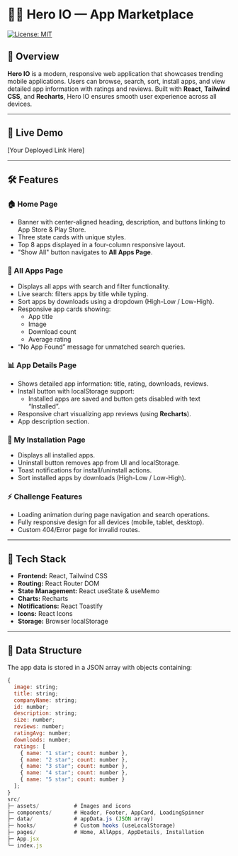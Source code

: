 # 🦸‍♂️ Hero IO — App Marketplace

[![License: MIT](https://img.shields.io/badge/License-MIT-yellow.svg)](https://opensource.org/licenses/MIT)

## 📌 Overview

**Hero IO** is a modern, responsive web application that showcases trending mobile applications. Users can browse, search, sort, install apps, and view detailed app information with ratings and reviews. Built with **React**, **Tailwind CSS**, and **Recharts**, Hero IO ensures smooth user experience across all devices.

---

## 🚀 Live Demo

[Your Deployed Link Here]  

---

## 🛠️ Features

### 🏠 Home Page
- Banner with center-aligned heading, description, and buttons linking to App Store & Play Store.
- Three state cards with unique styles.
- Top 8 apps displayed in a four-column responsive layout.
- "Show All" button navigates to **All Apps Page**.

### 📱 All Apps Page
- Displays all apps with search and filter functionality.
- Live search: filters apps by title while typing.
- Sort apps by downloads using a dropdown (High-Low / Low-High).
- Responsive app cards showing:
  - App title
  - Image
  - Download count
  - Average rating
- “No App Found” message for unmatched search queries.

### 📊 App Details Page
- Shows detailed app information: title, rating, downloads, reviews.
- Install button with localStorage support:
  - Installed apps are saved and button gets disabled with text “Installed”.
- Responsive chart visualizing app reviews (using **Recharts**).
- App description section.

### 💾 My Installation Page
- Displays all installed apps.
- Uninstall button removes app from UI and localStorage.
- Toast notifications for install/uninstall actions.
- Sort installed apps by downloads (High-Low / Low-High).

### ⚡ Challenge Features
- Loading animation during page navigation and search operations.
- Fully responsive design for all devices (mobile, tablet, desktop).
- Custom 404/Error page for invalid routes.

---

## 🧱 Tech Stack

- **Frontend:** React, Tailwind CSS
- **Routing:** React Router DOM
- **State Management:** React useState & useMemo
- **Charts:** Recharts
- **Notifications:** React Toastify
- **Icons:** React Icons
- **Storage:** Browser localStorage

---

## 📂 Data Structure

The app data is stored in a JSON array with objects containing:

```js
{
  image: string;
  title: string;
  companyName: string;
  id: number;
  description: string;
  size: number;
  reviews: number;
  ratingAvg: number;
  downloads: number;
  ratings: [
    { name: "1 star"; count: number },
    { name: "2 star"; count: number },
    { name: "3 star"; count: number },
    { name: "4 star"; count: number },
    { name: "5 star"; count: number }
  ];
}
src/
├─ assets/           # Images and icons
├─ components/       # Header, Footer, AppCard, LoadingSpinner
├─ data/             # appData.js (JSON array)
├─ hooks/            # Custom hooks (useLocalStorage)
├─ pages/            # Home, AllApps, AppDetails, Installation
├─ App.jsx
└─ index.js

